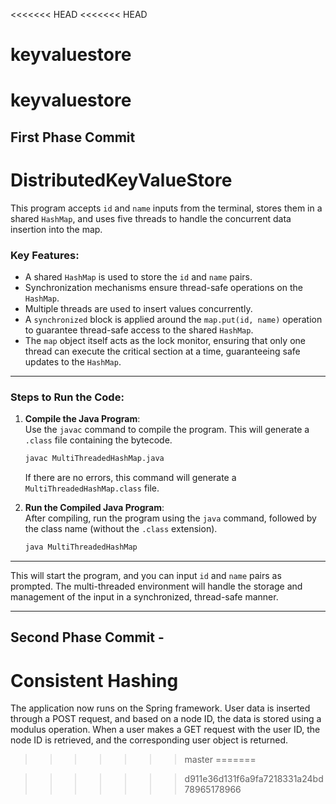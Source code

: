<<<<<<< HEAD
<<<<<<< HEAD
# keyvaluestore
keyvaluestore
=======
## First Phase Commit
# DistributedKeyValueStore

This program accepts `id` and `name` inputs from the terminal, stores them in a shared `HashMap`, and uses five threads to handle the concurrent data insertion into the map.

### Key Features:
- A shared `HashMap` is used to store the `id` and `name` pairs.
- Synchronization mechanisms ensure thread-safe operations on the `HashMap`.
- Multiple threads are used to insert values concurrently.
- A `synchronized` block is applied around the `map.put(id, name)` operation to guarantee thread-safe access to the shared `HashMap`.
- The `map` object itself acts as the lock monitor, ensuring that only one thread can execute the critical section at a time, guaranteeing safe updates to the `HashMap`.

---

### Steps to Run the Code:

1. **Compile the Java Program**:  
   Use the `javac` command to compile the program. This will generate a `.class` file containing the bytecode.

   ```bash
   javac MultiThreadedHashMap.java
   ```

   If there are no errors, this command will generate a `MultiThreadedHashMap.class` file.

2. **Run the Compiled Java Program**:  
   After compiling, run the program using the `java` command, followed by the class name (without the `.class` extension).

   ```bash
   java MultiThreadedHashMap
   ```

---

This will start the program, and you can input `id` and `name` pairs as prompted. The multi-threaded environment will handle the storage and management of the input in a synchronized, thread-safe manner.

--- 


## Second Phase Commit -
# Consistent Hashing
The application now runs on the Spring framework. User data is inserted through a POST request, 
and based on a node ID, the data is stored using a modulus operation. When a user makes a GET request with the user ID, 
the node ID is retrieved, and the corresponding user object is returned.
>>>>>>> master
=======

>>>>>>> d911e36d131f6a9fa7218331a24bd78965178966

